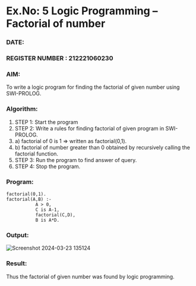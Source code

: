 # Ex.No: 5   Logic Programming – Factorial of number   
### DATE:                                                                            
### REGISTER NUMBER : 212221060230
### AIM: 
To  write  a logic program for finding the factorial of given number using SWI-PROLOG. 
### Algorithm:
1. STEP 1: Start the program
2. STEP 2:  Write a rules for finding factorial of given program in SWI-PROLOG.
3.   a)	factorial of 0 is 1 => written as factorial(0,1).
4.   b)	factorial of number greater than 0 obtained by recursively calling the factorial    function.
5. STEP 3: Run the program  to find answer of  query.
6. STEP 4: Stop the program.

### Program:
```
factorial(0,1).
factorial(A,B) :-  
           A > 0, 
           C is A-1,
           factorial(C,D),
           B is A*D.
```


### Output:
![Screenshot 2024-03-23 135124](https://github.com/Immanuel0208/AI_Lab_2023-24/assets/123659657/c3e44f8d-7e74-4d6a-832f-ea2076814a76)




### Result:
Thus the factorial of given number was found by logic programming. 
